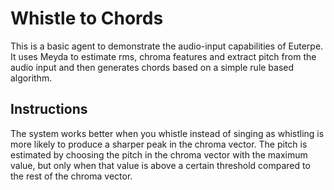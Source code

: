 # Whistle to Chords

This is a basic agent to demonstrate the audio-input capabilities of Euterpe. It uses Meyda to estimate rms, chroma features and extract pitch from the audio input and then generates chords based on a simple rule based algorithm.

## Instructions
The system works better when you whistle instead of singing as whistling is more likely to produce a sharper peak in the chroma vector. The pitch is estimated by choosing the pitch in the chroma vector with the maximum value, but only when that value is above a certain threshold compared to the rest of the chroma vector.
